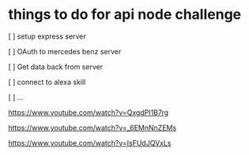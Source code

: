 # things to do for api node challenge

[ ] setup express server

[ ] OAuth to mercedes benz server

[ ] Get data back from server

[ ] connect to alexa skill

[ ] ...

https://www.youtube.com/watch?v=QxgdPI1B7rg

https://www.youtube.com/watch?v=_6EMnNnZEMs

https://www.youtube.com/watch?v=IsFUdJQVxLs